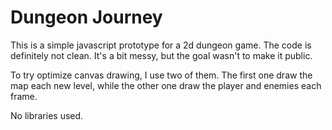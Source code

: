 # Dungeon Journey

This is a simple javascript prototype for a 2d dungeon game. The code is definitely not clean. It's a bit messy, but the goal wasn't to make it public. 

To try optimize canvas drawing, I use two of them. The first one draw the map each new level, while the other one draw the player and enemies each frame.

No libraries used.